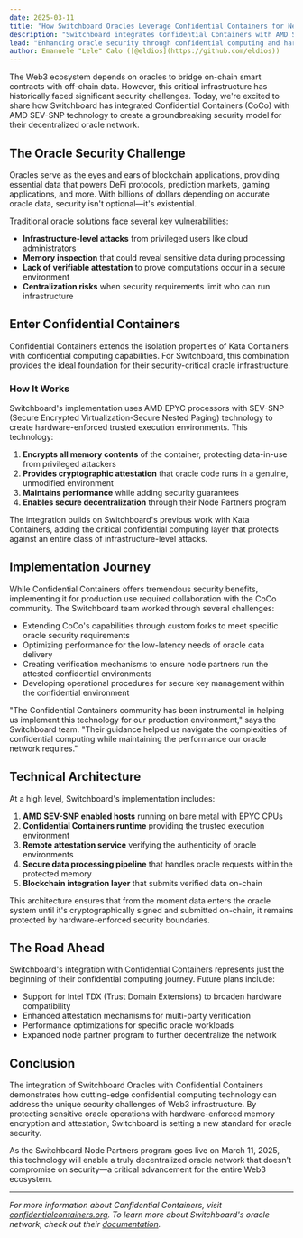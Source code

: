 ```yaml
---
date: 2025-03-11
title: "How Switchboard Oracles Leverage Confidential Containers for Next-Generation Web3 Security"
description: "Switchboard integrates Confidential Containers with AMD SEV-SNP to create a groundbreaking security model for their decentralized oracle network"
lead: "Enhancing oracle security through confidential computing and hardware-based memory encryption"
author: Emanuele "Lele" Calo ([@eldios](https://github.com/eldios))
---
```


The Web3 ecosystem depends on oracles to bridge on-chain smart contracts with off-chain data. However, this critical infrastructure has historically faced significant security challenges. Today, we're excited to share how Switchboard has integrated Confidential Containers (CoCo) with AMD SEV-SNP technology to create a groundbreaking security model for their decentralized oracle network.

## The Oracle Security Challenge

Oracles serve as the eyes and ears of blockchain applications, providing essential data that powers DeFi protocols, prediction markets, gaming applications, and more. With billions of dollars depending on accurate oracle data, security isn't optional—it's existential.

Traditional oracle solutions face several key vulnerabilities:

- **Infrastructure-level attacks** from privileged users like cloud administrators
- **Memory inspection** that could reveal sensitive data during processing
- **Lack of verifiable attestation** to prove computations occur in a secure environment
- **Centralization risks** when security requirements limit who can run infrastructure

## Enter Confidential Containers

Confidential Containers extends the isolation properties of Kata Containers with confidential computing capabilities. For Switchboard, this combination provides the ideal foundation for their security-critical oracle infrastructure.

### How It Works

Switchboard's implementation uses AMD EPYC processors with SEV-SNP (Secure Encrypted Virtualization-Secure Nested Paging) technology to create hardware-enforced trusted execution environments. This technology:

1. **Encrypts all memory contents** of the container, protecting data-in-use from privileged attackers
2. **Provides cryptographic attestation** that oracle code runs in a genuine, unmodified environment
3. **Maintains performance** while adding security guarantees
4. **Enables secure decentralization** through their Node Partners program

The integration builds on Switchboard's previous work with Kata Containers, adding the critical confidential computing layer that protects against an entire class of infrastructure-level attacks.

## Implementation Journey

While Confidential Containers offers tremendous security benefits, implementing it for production use required collaboration with the CoCo community. The Switchboard team worked through several challenges:

- Extending CoCo's capabilities through custom forks to meet specific oracle security requirements
- Optimizing performance for the low-latency needs of oracle data delivery
- Creating verification mechanisms to ensure node partners run the attested confidential environments
- Developing operational procedures for secure key management within the confidential environment

"The Confidential Containers community has been instrumental in helping us implement this technology for our production environment," says the Switchboard team. "Their guidance helped us navigate the complexities of confidential computing while maintaining the performance our oracle network requires."

## Technical Architecture

At a high level, Switchboard's implementation includes:

1. **AMD SEV-SNP enabled hosts** running on bare metal with EPYC CPUs
2. **Confidential Containers runtime** providing the trusted execution environment
3. **Remote attestation service** verifying the authenticity of oracle environments
4. **Secure data processing pipeline** that handles oracle requests within the protected memory
5. **Blockchain integration layer** that submits verified data on-chain

This architecture ensures that from the moment data enters the oracle system until it's cryptographically signed and submitted on-chain, it remains protected by hardware-enforced security boundaries.

## The Road Ahead

Switchboard's integration with Confidential Containers represents just the beginning of their confidential computing journey. Future plans include:

- Support for Intel TDX (Trust Domain Extensions) to broaden hardware compatibility
- Enhanced attestation mechanisms for multi-party verification
- Performance optimizations for specific oracle workloads
- Expanded node partner program to further decentralize the network

## Conclusion

The integration of Switchboard Oracles with Confidential Containers demonstrates how cutting-edge confidential computing technology can address the unique security challenges of Web3 infrastructure. By protecting sensitive oracle operations with hardware-enforced memory encryption and attestation, Switchboard is setting a new standard for oracle security.

As the Switchboard Node Partners program goes live on March 11, 2025, this technology will enable a truly decentralized oracle network that doesn't compromise on security—a critical advancement for the entire Web3 ecosystem.

---

*For more information about Confidential Containers, visit [confidentialcontainers.org](https://confidentialcontainers.org). To learn more about Switchboard's oracle network, check out their [documentation](https://github.com/switchboard-xyz/infra-external).*
